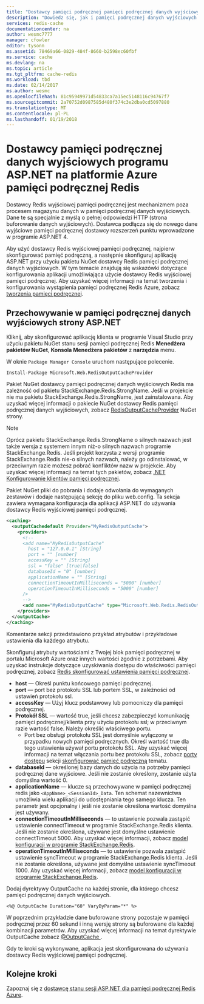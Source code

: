 ```yaml
---
title: "Dostawcy pamięci podręcznej pamięci podręcznej danych wyjściowych programu ASP.NET"
description: "Dowiedz się, jak i pamięci podręcznej danych wyjściowych strony ASP.NET przy użyciu pamięci podręcznej Redis Azure"
services: redis-cache
documentationcenter: na
author: wesmc7777
manager: cfowler
editor: tysonn
ms.assetid: 78469a66-0829-484f-8660-b2598ec60fbf
ms.service: cache
ms.devlang: na
ms.topic: article
ms.tgt_pltfrm: cache-redis
ms.workload: tbd
ms.date: 02/14/2017
ms.author: wesmc
ms.openlocfilehash: 81c95949971d54833ca7a15ec5148116c94767f7
ms.sourcegitcommit: 2a70752d0987585d480f374c3e2dba0cd5097880
ms.translationtype: MT
ms.contentlocale: pl-PL
ms.lasthandoff: 01/19/2018
---
```

# <a name="aspnet-output-cache-provider-for-azure-redis-cache"></a>Dostawcy pamięci podręcznej danych wyjściowych programu ASP.NET na platformie Azure pamięci podręcznej Redis
Dostawcy Redis wyjściowej pamięci podręcznej jest mechanizmem poza procesem magazynu danych w pamięci podręcznej danych wyjściowych. Dane te są specjalnie z myślą o pełnej odpowiedzi HTTP (strona buforowanie danych wyjściowych). Dostawca podłącza się do nowego dane wyjściowe pamięci podręcznej dostawcy rozszerzeń punktu wprowadzone w programie ASP.NET 4.

Aby użyć dostawcy Redis wyjściowej pamięci podręcznej, najpierw skonfigurować pamięć podręczną, a następnie skonfiguruj aplikację ASP.NET przy użyciu pakietu NuGet dostawcy Redis pamięci podręcznej danych wyjściowych. W tym temacie znajdują się wskazówki dotyczące konfigurowania aplikacji umożliwiająca użycie dostawcy Redis wyjściowej pamięci podręcznej. Aby uzyskać więcej informacji na temat tworzenia i konfigurowania wystąpienia pamięci podręcznej Redis Azure, zobacz [tworzenia pamięci podręcznej](cache-dotnet-how-to-use-azure-redis-cache.md#create-a-cache).

## <a name="store-aspnet-page-output-in-the-cache"></a>Przechowywanie w pamięci podręcznej danych wyjściowych strony ASP.NET
Kliknij, aby skonfigurować aplikację klienta w programie Visual Studio przy użyciu pakietu NuGet stanu sesji pamięci podręcznej Redis **Menedżera pakietów NuGet**, **Konsola Menedżera pakietów** z **narzędzia** menu.

W oknie `Package Manager Console` uruchom następujące polecenie.
    
```
Install-Package Microsoft.Web.RedisOutputCacheProvider
```

Pakiet NuGet dostawcy pamięci podręcznej danych wyjściowych Redis ma zależność od pakietu StackExchange.Redis.StrongName. Jeśli w projekcie nie ma pakietu StackExchange.Redis.StrongName, jest zainstalowana. Aby uzyskać więcej informacji o pakiecie NuGet dostawcy Redis pamięci podręcznej danych wyjściowych, zobacz [RedisOutputCacheProvider](https://www.nuget.org/packages/Microsoft.Web.RedisOutputCacheProvider/) NuGet strony.

>[!NOTE]
>Oprócz pakietu StackExchange.Redis.StrongName o silnych nazwach jest także wersja z systemem innym niż-o silnych nazwach programie StackExchange.Redis. Jeśli projekt korzysta z wersji programie StackExchange.Redis nie-o silnych nazwach, należy go odinstalować, w przeciwnym razie możesz pobrać konfliktów nazw w projekcie. Aby uzyskać więcej informacji na temat tych pakietów, zobacz [.NET Konfigurowanie klientów pamięci podręcznej](cache-dotnet-how-to-use-azure-redis-cache.md#configure-the-cache-clients).
>
>

Pakiet NuGet pliki do pobrania i dodaje odwołania do wymaganych zestawów i dodaje następującą sekcję do pliku web.config. Ta sekcja zawiera wymagana konfiguracja dla aplikacji ASP.NET do używania dostawcy Redis wyjściowej pamięci podręcznej.

```xml
<caching>
  <outputCachedefault Provider="MyRedisOutputCache">
    <providers>
      <!--
      <add name="MyRedisOutputCache"
        host = "127.0.0.1" [String]
        port = "" [number]
        accessKey = "" [String]
        ssl = "false" [true|false]
        databaseId = "0" [number]
        applicationName = "" [String]
        connectionTimeoutInMilliseconds = "5000" [number]
        operationTimeoutInMilliseconds = "5000" [number]
      />
      -->
      <add name="MyRedisOutputCache" type="Microsoft.Web.Redis.RedisOutputCacheProvider" host="127.0.0.1" accessKey="" ssl="false"/>
    </providers>
  </outputCache>
</caching>
```

Komentarze sekcji przedstawiono przykład atrybutów i przykładowe ustawienia dla każdego atrybutu.

Skonfiguruj atrybuty wartościami z Twojej blok pamięci podręcznej w portalu Microsoft Azure oraz innych wartości zgodnie z potrzebami. Aby uzyskać instrukcje dotyczące uzyskiwania dostępu do właściwości pamięci podręcznej, zobacz [Redis skonfigurować ustawienia pamięci podręcznej](cache-configure.md#configure-redis-cache-settings).

* **host** — Określ punktu końcowego pamięci podręcznej.
* **port** — port bez protokołu SSL lub portem SSL, w zależności od ustawień protokołu ssl.
* **accessKey** — Użyj klucz podstawowy lub pomocniczy dla pamięci podręcznej.
* **Protokół SSL** — wartość true, jeśli chcesz zabezpieczyć komunikację pamięci podręcznej/klienta przy użyciu protokołu ssl; w przeciwnym razie wartość false. Należy określić właściwego portu.
  * Port bez obsługi protokołu SSL jest domyślnie wyłączony w przypadku nowych pamięci podręcznych. Określ wartość true dla tego ustawienia używał portu protokołu SSL. Aby uzyskać więcej informacji na temat włączania portu bez protokołu SSL, zobacz [porty dostępu](cache-configure.md#access-ports) sekcji [skonfigurować pamięć podręczną](cache-configure.md) tematu.
* **databaseId** — określonej bazy danych do użycia na potrzeby pamięci podręcznej dane wyjściowe. Jeśli nie zostanie określony, zostanie użyta domyślna wartość 0.
* **applicationName** — klucze są przechowywane w pamięci podręcznej redis jako `<AppName>_<SessionId>_Data`. Ten schemat nazewnictwa umożliwia wielu aplikacji do udostępniania tego samego klucza. Ten parametr jest opcjonalny i jeśli nie zostanie określona wartość domyślna jest używany.
* **connectionTimeoutInMilliseconds** — to ustawienie pozwala zastąpić ustawienie connectTimeout w programie StackExchange.Redis klienta. Jeśli nie zostanie określona, używane jest domyślne ustawienie connectTimeout 5000. Aby uzyskać więcej informacji, zobacz [model konfiguracji w programie StackExchange.Redis](http://go.microsoft.com/fwlink/?LinkId=398705).
* **operationTimeoutInMilliseconds** — to ustawienie pozwala zastąpić ustawienie syncTimeout w programie StackExchange.Redis klienta. Jeśli nie zostanie określona, używane jest domyślne ustawienie syncTimeout 1000. Aby uzyskać więcej informacji, zobacz [model konfiguracji w programie StackExchange.Redis](http://go.microsoft.com/fwlink/?LinkId=398705).

Dodaj dyrektywy OutputCache na każdej stronie, dla którego chcesz pamięci podręcznej danych wyjściowych.

```
<%@ OutputCache Duration="60" VaryByParam="*" %>
```

W poprzednim przykładzie dane buforowane strony pozostaje w pamięci podręcznej przez 60 sekund i inną wersję strony są buforowane dla każdej kombinacji parametrów. Aby uzyskać więcej informacji na temat dyrektywie OutputCache zobacz [ @OutputCache ](http://go.microsoft.com/fwlink/?linkid=320837).

Gdy te kroki są wykonywane, aplikacja jest skonfigurowana do używania dostawcy Redis wyjściowej pamięci podręcznej.

## <a name="next-steps"></a>Kolejne kroki
Zapoznaj się z [dostawcę stanu sesji ASP.NET dla pamięci podręcznej Redis Azure](cache-aspnet-session-state-provider.md).

